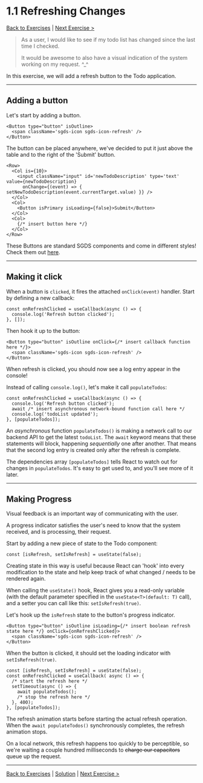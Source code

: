 # 1.1 Refreshing Changes

[Back to Exercises](./README.md) | [Next Exercise >](./12-DoneWhenISaySo.md)

> As a user, I would like to see if my todo list has changed since the last time I checked.
> 
> It would be awesome to also have a visual indication of the system working on my request. ^_^

In this exercise, we will add a refresh button to the Todo application.

---

## Adding a button

Let's start by adding a button.
```tsx
<Button type="button" isOutline>
  <span className='sgds-icon sgds-icon-refresh' />
</Button>
```

The button can be placed anywhere, we've decided to put it just above the table and to the right of the 'Submit' button.
```tsx
<Row>
  <Col is={10}>
    <input className="input" id='newTodoDescription' type='text' value={newTodoDescription}
      onChange={(event) => { setNewTodoDescription(event.currentTarget.value) }} />
  </Col>
  <Col>
    <Button isPrimary isLoading={false}>Submit</Button>
  </Col>
  <Col>
    {/* insert button here */}
  </Col>
</Row>
```

These Buttons are standard SGDS components and come in different styles! Check them out [here](https://govtechsg.github.io/sgds-govtech-react/?path=/story/components--buttons).

---

## Making it click

When a button is `clicked`, it fires the attached `onClick(event)` handler.
Start by defining a new callback:

```tsx
const onRefreshClicked = useCallback(async () => {
  console.log('Refresh button clicked');
}, []);
```

Then hook it up to the button:
```tsx
<Button type="button" isOutline onClick={/* insert callback function here */}>
  <span className='sgds-icon sgds-icon-refresh' />
</Button>
```

When refresh is clicked, you should now see a log entry appear in the console!

Instead of calling `console.log()`, let's make it call `populateTodos`:
```tsx
const onRefreshClicked = useCallback(async () => {
  console.log('Refresh button clicked');
  await /* insert asynchronous network-bound function call here */
  console.log('todoList updated');
}, [populateTodos]);
```

An *asynchronous* function `populateTodos()` is making a network call to our backend API to get the latest `todoList`. The `await` keyword means that these statements will block, happening *sequentially* one after another. That means that the second log entry is created only after the refresh is complete.

The dependencies array `[populateTodos]` tells React to watch out for changes in `populateTodos`. It's easy to get used to, and you'll see more of it later.

---

## Making Progress

Visual feedback is an important way of communicating with the user.

A progress indicator satisfies the user's need to know that the system received, and is processing, their request.

Start by adding a new piece of state to the Todo component:
```tsx
const [isRefresh, setIsRefresh] = useState(false);
```

Creating state in this way is useful because React can 'hook' into every modification to the state and help keep track of what changed / needs to be rendered again.

When calling the `useState()` hook, React gives you a read-only variable (with the default parameter specified in the `useState<T>(default: T)` call), and a setter you can call like this: `setIsRefresh(true)`.

Let's hook up the `isRefresh` state to the button's progress indicator.
```tsx
<Button type="button" isOutline isLoading={/* insert boolean refresh state here */} onClick={onRefreshClicked}>
  <span className='sgds-icon sgds-icon-refresh' />
</Button>
```

When the button is clicked, it should set the loading indicator with `setIsRefresh(true)`.
```tsx
const [isRefresh, setIsRefresh] = useState(false);
const onRefreshClicked = useCallback( async () => {
  /* start the refresh here */
  setTimeout(async () => {
    await populateTodos();
    /* stop the refresh here */
  }, 400);
}, [populateTodos]);
```

The refresh animation starts before starting the actual refresh operation. When the `await populateTodos()` synchronously completes, the refresh animation stops.

On a local network, this refresh happens too quickly to be perceptible, so we're waiting a couple hundred milliseconds to ~~charge our capacitors~~ queue up the request.

---

[Back to Exercises](./README.md) | [Solution](../solutions/11-RefreshingChanges.md) | [Next Exercise >](./12-DoneWhenISaySo.md)
